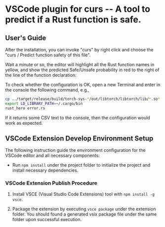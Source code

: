 
# VSCode plugin for curs -- A tool to predict if a Rust function is safe.

## User's Guide

After the installation, you can invoke "curs" by right click and choose the "curs / Predict function safety of this file".  

Wait a minute or so, the editor will highlight all the Rust function names in yellow, and show the predicted Safe/Unsafe probability in red to the right 
of the line of the function declaration:

To check whether the configuration is OK, open a new Terminal and enter in the console the following command, e.g.,

```bash
cp ../target/release/build/torch-sys-*/out/libtorch/libtorch/lib/*.so* ~/.cargo/bin
export LD_LIBRARY_PATH=~/.cargo/bin
rust_hero error.rs
```

If it returns some CSV text to the console, then the configuration would work as expected.

## VSCode Extension Develop Environment Setup

The following instruction guide the environment configuration for the VSCode editor and all necessary components:

* Run `npm install` under the project folder to initialize the project and install necessary dependencies.

### VSCode Extension Publish Procedure

1. Install VSCE (Visual Studio Code Extensions) tool with `npm install -g vsce`.

2. Package the extension by executing `vsce package` under the extension folder. You should found a generated vsix package file under the same folder upon successful execution.

